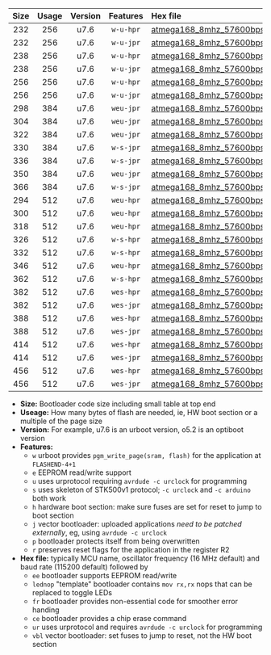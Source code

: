 |Size|Usage|Version|Features|Hex file|
|:-:|:-:|:-:|:-:|:--|
|232|256|u7.6|`w-u-hpr`|[atmega168_8mhz_57600bps_ur.hex](https://raw.githubusercontent.com/stefanrueger/urboot/main//atmega168_8mhz_57600bps_ur.hex)|
|232|256|u7.6|`w-u-jpr`|[atmega168_8mhz_57600bps_ur_vbl.hex](https://raw.githubusercontent.com/stefanrueger/urboot/main//atmega168_8mhz_57600bps_ur_vbl.hex)|
|238|256|u7.6|`w-u-hpr`|[atmega168_8mhz_57600bps_lednop_ur.hex](https://raw.githubusercontent.com/stefanrueger/urboot/main//atmega168_8mhz_57600bps_lednop_ur.hex)|
|238|256|u7.6|`w-u-jpr`|[atmega168_8mhz_57600bps_lednop_ur_vbl.hex](https://raw.githubusercontent.com/stefanrueger/urboot/main//atmega168_8mhz_57600bps_lednop_ur_vbl.hex)|
|256|256|u7.6|`w-u-hpr`|[atmega168_8mhz_57600bps_lednop_fr_ur.hex](https://raw.githubusercontent.com/stefanrueger/urboot/main//atmega168_8mhz_57600bps_lednop_fr_ur.hex)|
|256|256|u7.6|`w-u-jpr`|[atmega168_8mhz_57600bps_lednop_fr_ur_vbl.hex](https://raw.githubusercontent.com/stefanrueger/urboot/main//atmega168_8mhz_57600bps_lednop_fr_ur_vbl.hex)|
|298|384|u7.6|`weu-jpr`|[atmega168_8mhz_57600bps_ee_ur_vbl.hex](https://raw.githubusercontent.com/stefanrueger/urboot/main//atmega168_8mhz_57600bps_ee_ur_vbl.hex)|
|304|384|u7.6|`weu-jpr`|[atmega168_8mhz_57600bps_ee_lednop_ur_vbl.hex](https://raw.githubusercontent.com/stefanrueger/urboot/main//atmega168_8mhz_57600bps_ee_lednop_ur_vbl.hex)|
|322|384|u7.6|`weu-jpr`|[atmega168_8mhz_57600bps_ee_lednop_fr_ur_vbl.hex](https://raw.githubusercontent.com/stefanrueger/urboot/main//atmega168_8mhz_57600bps_ee_lednop_fr_ur_vbl.hex)|
|330|384|u7.6|`w-s-jpr`|[atmega168_8mhz_57600bps_vbl.hex](https://raw.githubusercontent.com/stefanrueger/urboot/main//atmega168_8mhz_57600bps_vbl.hex)|
|336|384|u7.6|`w-s-jpr`|[atmega168_8mhz_57600bps_lednop_vbl.hex](https://raw.githubusercontent.com/stefanrueger/urboot/main//atmega168_8mhz_57600bps_lednop_vbl.hex)|
|350|384|u7.6|`weu-jpr`|[atmega168_8mhz_57600bps_ee_lednop_fr_ce_ur_vbl.hex](https://raw.githubusercontent.com/stefanrueger/urboot/main//atmega168_8mhz_57600bps_ee_lednop_fr_ce_ur_vbl.hex)|
|366|384|u7.6|`w-s-jpr`|[atmega168_8mhz_57600bps_lednop_fr_vbl.hex](https://raw.githubusercontent.com/stefanrueger/urboot/main//atmega168_8mhz_57600bps_lednop_fr_vbl.hex)|
|294|512|u7.6|`weu-hpr`|[atmega168_8mhz_57600bps_ee_ur.hex](https://raw.githubusercontent.com/stefanrueger/urboot/main//atmega168_8mhz_57600bps_ee_ur.hex)|
|300|512|u7.6|`weu-hpr`|[atmega168_8mhz_57600bps_ee_lednop_ur.hex](https://raw.githubusercontent.com/stefanrueger/urboot/main//atmega168_8mhz_57600bps_ee_lednop_ur.hex)|
|318|512|u7.6|`weu-hpr`|[atmega168_8mhz_57600bps_ee_lednop_fr_ur.hex](https://raw.githubusercontent.com/stefanrueger/urboot/main//atmega168_8mhz_57600bps_ee_lednop_fr_ur.hex)|
|326|512|u7.6|`w-s-hpr`|[atmega168_8mhz_57600bps.hex](https://raw.githubusercontent.com/stefanrueger/urboot/main//atmega168_8mhz_57600bps.hex)|
|332|512|u7.6|`w-s-hpr`|[atmega168_8mhz_57600bps_lednop.hex](https://raw.githubusercontent.com/stefanrueger/urboot/main//atmega168_8mhz_57600bps_lednop.hex)|
|346|512|u7.6|`weu-hpr`|[atmega168_8mhz_57600bps_ee_lednop_fr_ce_ur.hex](https://raw.githubusercontent.com/stefanrueger/urboot/main//atmega168_8mhz_57600bps_ee_lednop_fr_ce_ur.hex)|
|362|512|u7.6|`w-s-hpr`|[atmega168_8mhz_57600bps_lednop_fr.hex](https://raw.githubusercontent.com/stefanrueger/urboot/main//atmega168_8mhz_57600bps_lednop_fr.hex)|
|382|512|u7.6|`wes-hpr`|[atmega168_8mhz_57600bps_ee.hex](https://raw.githubusercontent.com/stefanrueger/urboot/main//atmega168_8mhz_57600bps_ee.hex)|
|382|512|u7.6|`wes-jpr`|[atmega168_8mhz_57600bps_ee_vbl.hex](https://raw.githubusercontent.com/stefanrueger/urboot/main//atmega168_8mhz_57600bps_ee_vbl.hex)|
|388|512|u7.6|`wes-hpr`|[atmega168_8mhz_57600bps_ee_lednop.hex](https://raw.githubusercontent.com/stefanrueger/urboot/main//atmega168_8mhz_57600bps_ee_lednop.hex)|
|388|512|u7.6|`wes-jpr`|[atmega168_8mhz_57600bps_ee_lednop_vbl.hex](https://raw.githubusercontent.com/stefanrueger/urboot/main//atmega168_8mhz_57600bps_ee_lednop_vbl.hex)|
|414|512|u7.6|`wes-hpr`|[atmega168_8mhz_57600bps_ee_lednop_fr.hex](https://raw.githubusercontent.com/stefanrueger/urboot/main//atmega168_8mhz_57600bps_ee_lednop_fr.hex)|
|414|512|u7.6|`wes-jpr`|[atmega168_8mhz_57600bps_ee_lednop_fr_vbl.hex](https://raw.githubusercontent.com/stefanrueger/urboot/main//atmega168_8mhz_57600bps_ee_lednop_fr_vbl.hex)|
|456|512|u7.6|`wes-hpr`|[atmega168_8mhz_57600bps_ee_lednop_fr_ce.hex](https://raw.githubusercontent.com/stefanrueger/urboot/main//atmega168_8mhz_57600bps_ee_lednop_fr_ce.hex)|
|456|512|u7.6|`wes-jpr`|[atmega168_8mhz_57600bps_ee_lednop_fr_ce_vbl.hex](https://raw.githubusercontent.com/stefanrueger/urboot/main//atmega168_8mhz_57600bps_ee_lednop_fr_ce_vbl.hex)|

- **Size:** Bootloader code size including small table at top end
- **Useage:** How many bytes of flash are needed, ie, HW boot section or a multiple of the page size
- **Version:** For example, u7.6 is an urboot version, o5.2 is an optiboot version
- **Features:**
  + `w` urboot provides `pgm_write_page(sram, flash)` for the application at `FLASHEND-4+1`
  + `e` EEPROM read/write support
  + `u` uses urprotocol requiring `avrdude -c urclock` for programming
  + `s` uses skeleton of STK500v1 protocol; `-c urclock` and `-c arduino` both work
  + `h` hardware boot section: make sure fuses are set for reset to jump to boot section
  + `j` vector bootloader: uploaded applications *need to be patched externally*, eg, using `avrdude -c urclock`
  + `p` bootloader protects itself from being overwritten
  + `r` preserves reset flags for the application in the register R2
- **Hex file:** typically MCU name, oscillator frequency (16 MHz default) and baud rate (115200 default) followed by
  + `ee` bootloader supports EEPROM read/write
  + `lednop` "template" bootloader contains `mov rx,rx` nops that can be replaced to toggle LEDs
  + `fr` bootloader provides non-essential code for smoother error handing
  + `ce` bootloader provides a chip erase command
  + `ur` uses urprotocol and requires `avrdude -c urclock` for programming
  + `vbl` vector bootloader: set fuses to jump to reset, not the HW boot section
